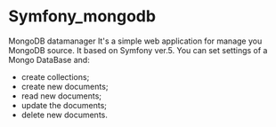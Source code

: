 # Symfony_mongodb
MongoDB datamanager
It's a simple web application for manage you MongoDB source. It based on Symfony ver.5.
You can set settings of a Mongo DataBase and:
- create collections;
- create new documents;
- read new documents;
- update the documents;
- delete new documents.
